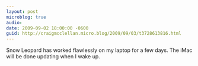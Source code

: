 ```yaml
---
layout: post
microblog: true
audio: 
date: 2009-09-02 18:00:00 -0600
guid: http://craigmcclellan.micro.blog/2009/09/03/t3728613816.html
---
```

Snow Leopard has worked flawlessly on my laptop for a few days. The iMac will be done updating when I wake up.
